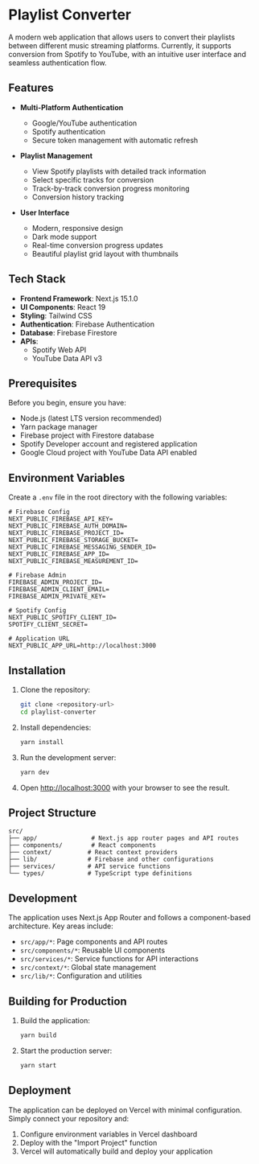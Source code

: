 # Playlist Converter

A modern web application that allows users to convert their playlists between different music streaming platforms.
Currently, it supports conversion from Spotify to YouTube,
with an intuitive user interface and seamless authentication flow.

## Features

- **Multi-Platform Authentication**

  - Google/YouTube authentication
  - Spotify authentication
  - Secure token management with automatic refresh

- **Playlist Management**

  - View Spotify playlists with detailed track information
  - Select specific tracks for conversion
  - Track-by-track conversion progress monitoring
  - Conversion history tracking

- **User Interface**
  - Modern, responsive design
  - Dark mode support
  - Real-time conversion progress updates
  - Beautiful playlist grid layout with thumbnails

## Tech Stack

- **Frontend Framework**: Next.js 15.1.0
- **UI Components**: React 19
- **Styling**: Tailwind CSS
- **Authentication**: Firebase Authentication
- **Database**: Firebase Firestore
- **APIs**:
  - Spotify Web API
  - YouTube Data API v3

## Prerequisites

Before you begin, ensure you have:

- Node.js (latest LTS version recommended)
- Yarn package manager
- Firebase project with Firestore database
- Spotify Developer account and registered application
- Google Cloud project with YouTube Data API enabled

## Environment Variables

Create a `.env` file in the root directory with the following variables:

```plaintext
# Firebase Config
NEXT_PUBLIC_FIREBASE_API_KEY=
NEXT_PUBLIC_FIREBASE_AUTH_DOMAIN=
NEXT_PUBLIC_FIREBASE_PROJECT_ID=
NEXT_PUBLIC_FIREBASE_STORAGE_BUCKET=
NEXT_PUBLIC_FIREBASE_MESSAGING_SENDER_ID=
NEXT_PUBLIC_FIREBASE_APP_ID=
NEXT_PUBLIC_FIREBASE_MEASUREMENT_ID=

# Firebase Admin
FIREBASE_ADMIN_PROJECT_ID=
FIREBASE_ADMIN_CLIENT_EMAIL=
FIREBASE_ADMIN_PRIVATE_KEY=

# Spotify Config
NEXT_PUBLIC_SPOTIFY_CLIENT_ID=
SPOTIFY_CLIENT_SECRET=

# Application URL
NEXT_PUBLIC_APP_URL=http://localhost:3000
```

## Installation

1. Clone the repository:

   ```bash
   git clone <repository-url>
   cd playlist-converter
   ```

2. Install dependencies:

   ```bash
   yarn install
   ```

3. Run the development server:

   ```bash
   yarn dev
   ```

4. Open [http://localhost:3000](http://localhost:3000) with your browser to see the result.

## Project Structure

```
src/
├── app/               # Next.js app router pages and API routes
├── components/        # React components
├── context/          # React context providers
├── lib/              # Firebase and other configurations
├── services/         # API service functions
└── types/            # TypeScript type definitions
```

## Development

The application uses Next.js App Router and follows a component-based architecture. Key areas include:

- `src/app/*`: Page components and API routes
- `src/components/*`: Reusable UI components
- `src/services/*`: Service functions for API interactions
- `src/context/*`: Global state management
- `src/lib/*`: Configuration and utilities

## Building for Production

1. Build the application:

   ```bash
   yarn build
   ```

2. Start the production server:
   ```bash
   yarn start
   ```

## Deployment

The application can be deployed on Vercel with minimal configuration. Simply connect your repository and:

1. Configure environment variables in Vercel dashboard
2. Deploy with the "Import Project" function
3. Vercel will automatically build and deploy your application

